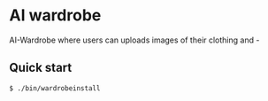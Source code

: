 # AI wardrobe

AI-Wardrobe where users can uploads images of their clothing and -

## Quick start

```console
$ ./bin/wardrobeinstall
```

